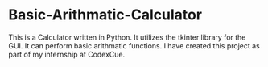 # Basic-Arithmatic-Calculator
This is a Calculator written in Python. It utilizes the tkinter library for the GUI. 
It can perform basic arithmatic functions. 
I have created this project as part of my internship at CodexCue.
